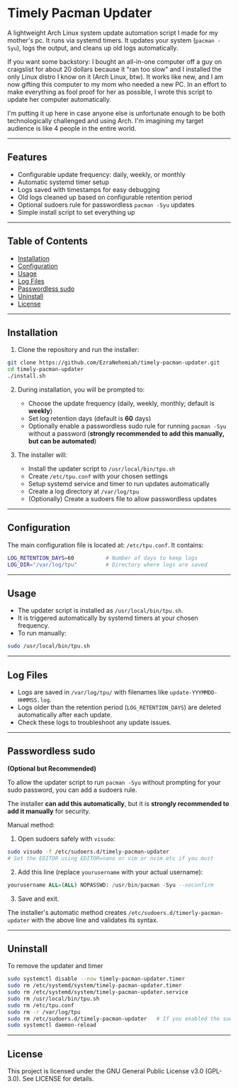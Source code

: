 # Timely Pacman Updater

A lightweight Arch Linux system update automation script I made for my mother's pc. It runs via systemd timers. It updates your system (`pacman -Syu`), logs the output, and cleans up old logs automatically.

If you want some backstory: I bought an all-in-one computer off a guy on craigslist for about 20 dollars because it "ran too slow" and I installed the only Linux distro I know on it (Arch Linux, btw). It works like new, and I am now gifting this computer to my mom who needed a new PC. In an effort to make everything as fool proof for her as possible, I wrote this script to update her computer automatically.

I'm putting it up here in case anyone else is unfortunate enough to be both technologically challenged and using Arch. I'm imagining my target audience is like 4 people in the entire world.

---

## Features

- Configurable update frequency: daily, weekly, or monthly
- Automatic systemd timer setup
- Logs saved with timestamps for easy debugging
- Old logs cleaned up based on configurable retention period
- Optional sudoers rule for passwordless `pacman -Syu` updates
- Simple install script to set everything up

---

## Table of Contents

- [Installation](#installation)
- [Configuration](#configuration)
- [Usage](#usage)
- [Log Files](#log-files)
- [Passwordless sudo](#passwordless-sudo)
- [Uninstall](#uninstall)
- [License](#license)

---

## Installation

1. Clone the repository and run the installer:

```bash
git clone https://github.com/EzraNehemiah/timely-pacman-updater.git
cd timely-pacman-updater
./install.sh
```
2. During installation, you will be prompted to:

   - Choose the update frequency (daily, weekly, monthly; default is **weekly**)
   - Set log retention days (default is **60** days)
   - Optionally enable a passwordless sudo rule for running `pacman -Syu` without a password (**strongly recommended to add this manually, but can be automated**)

3. The installer will:

   - Install the updater script to `/usr/local/bin/tpu.sh`
   - Create `/etc/tpu.conf` with your chosen settings
   - Setup systemd service and timer to run updates automatically
   - Create a log directory at `/var/log/tpu`
   - (Optionally) Create a sudoers file to allow passwordless updates

---

## Configuration

The main configuration file is located at: `/etc/tpu.conf`. It contains:

```bash
LOG_RETENTION_DAYS=60          # Number of days to keep logs
LOG_DIR="/var/log/tpu"         # Directory where logs are saved
```

---

## Usage

 - The updater script is installed as `/usr/local/bin/tpu.sh`.
 - It is triggered automatically by systemd timers at your chosen frequency.
 - To run manually:

```bash
sudo /usr/local/bin/tpu.sh
```

---

## Log Files

 - Logs are saved in `/var/log/tpu/` with filenames like `update-YYYMMDD-HHMMSS.log`.
 - Logs older than the retention period (`LOG_RETENTION_DAYS`) are deleted automatically after each update.
 - Check these logs to troubleshoot any update issues.

---

## Passwordless sudo
**(Optional but Recommended)**

To allow the updater script to run `pacman -Syu` without prompting for your sudo password, you can add a sudoers rule.

The installer **can add this automatically**, but it is **strongly recommended to add it manually** for security.

Manual method:
  1. Open sudoers safely with `visudo`:

```bash
sudo visudo -f /etc/sudoers.d/timely-pacman-updater
# Set the EDITOR using EDITOR=nano or vim or nvim etc if you must
```
  2. Add this line (replace `yourusername` with your actual username):

```sql
yourusername ALL=(ALL) NOPASSWD: /usr/bin/pacman -Syu --noconfirm
```
  3. Save and exit.

The installer's automatic method creates `/etc/sudoers.d/timerly-pacman-updater` with the above line and validates its syntax.

---

## Uninstall

To remove the updater and timer

```bash
sudo systemctl disable --now timely-pacman-updater.timer
sudo rm /etc/systemd/system/timely-pacman-updater.timer
sudo rm /etc/systemd/system/timely-pacman-updater.service
sudo rm /usr/local/bin/tpu.sh
sudo rm /etc/tpu.conf
sudo rm -r /var/log/tpu
sudo rm /etc/sudoers.d/timely-pacman-updater   # If you enabled the sudoers rule
sudo systemctl daemon-reload
```

---

## License

This project is licensed under the GNU General Public License v3.0 (GPL-3.0). See LICENSE for details.
